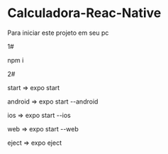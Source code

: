 # Calculadora-Reac-Native

Para iniciar este projeto em seu pc

1# 

npm i

2#

start => expo start

android => expo start --android

ios => expo start --ios

web => expo start --web

eject => expo eject

